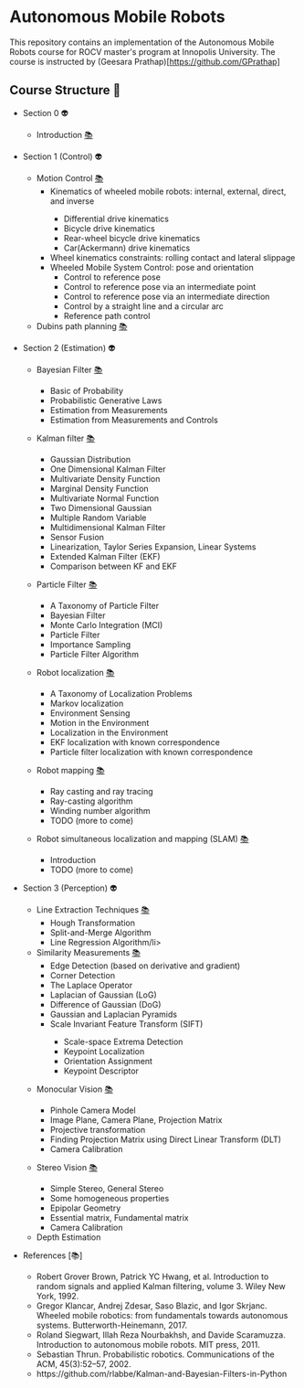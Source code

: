 # Autonomous Mobile Robots

This repository contains an implementation of the Autonomous Mobile Robots course for ROCV master's program at Innopolis University. The course is instructed by (Geesara Prathap)[https://github.com/GPrathap] 
## Course Structure :space_invader:
    
- Section 0 :alien:	
    - Introduction [:books:](lectures/amr_introduction.pdf) 
- Section 1 (Control) :alien:
	- Motion Control  [:books:](lectures/amr_motion.pdf) 
		<ul>
			<li>Kinematics of wheeled mobile robots: internal, external, direct, and inverse </li>
				<ul>
				<li>Differential drive kinematics</li>
				<li>Bicycle drive kinematics</li>
				<li>Rear-wheel bicycle drive kinematics</li>
				<li>Car(Ackermann) drive kinematics</li>
				</ul>
			<li>Wheel kinematics constraints: rolling contact  and lateral slippage </li>
			<li>Wheeled Mobile System Control: pose and orientation
				<ul>
				<li>Control to reference pose</li>
				<li>Control to reference pose via an intermediate point</li>
				<li>Control to reference pose via an intermediate direction</li>
				<li>Control by a straight line and a circular arc</li>
				<li>Reference path control</li>
				</ul>
			</li>
		</ul>
	- Dubins path planning [:books:](lectures/amr_dubins_path_planning.pdf) 
- Section 2 (Estimation) :alien:	
    - Bayesian Filter [:books: ](lectures/amr_bayesian_filter.pdf)  
	 	<ul>
	      <li>Basic of Probability</li>
	      <li>Probabilistic Generative Laws</li>
	      <li>Estimation from Measurements</li>
	      <li>Estimation from Measurements and Controls</li>
	    </ul>

	- Kalman filter [:books:](lectures/amr_kalman_filter.pdf)
		<ul>
			<li> Gaussian Distribution</li>
			<li> One Dimensional Kalman Filter</li>
			<li> Multivariate Density Function</li>
			<li> Marginal Density Function</li>
			<li> Multivariate Normal Function</li>
			<li> Two Dimensional Gaussian</li>
			<li> Multiple Random Variable</li>
			<li> Multidimensional Kalman Filter</li>
			<li> Sensor Fusion</li>
			<li> Linearization, Taylor Series Expansion, Linear Systems</li>
			<li> Extended Kalman Filter (EKF)</li>
			<li> Comparison between KF and EKF</li>
		</ul>

	- Particle Filter [:books: ](lectures/amr_particle_filter.pdf) 
		<ul>
			<li> A Taxonomy of Particle Filter </li>
			<li> Bayesian Filter </li>
			<li> Monte Carlo Integration (MCI) </li>
			<li> Particle Filter </li>
			<li> Importance Sampling </li>
			<li> Particle Filter Algorithm </li>
		</ul>

	- Robot localization   [:books: ](lectures/amr_robot_localization.pdf) 
		<ul>
			<li> A Taxonomy of Localization Problems </li>
			<li> Markov localization  </li>
			<li> Environment Sensing </li>
			<li> Motion in the Environment </li>
			<li> Localization in the Environment </li>
			<li> EKF localization with known correspondence </li>
			<li> Particle filter localization with known correspondence </li>
		</ul>
	
	- Robot mapping   [:books: ](lectures/amr_mapping.pdf) 
		<ul>
			<li> Ray casting and ray tracing </li>
			<li> Ray-casting algorithm  </li>
			<li> Winding number algorithm </li>
			<li> TODO (more to come) </li>
		</ul>

	- Robot simultaneous localization and
mapping (SLAM)   [:books: ](lectures/amr_mapping_and_localization.pdf) 
		<ul>
			<li> Introduction </li>
			<li> TODO (more to come)  </li>
		</ul>

- Section 3 (Perception) :alien:
	- Line Extraction Techniques [:books:](lectures/amr_feature_extraction.pdf)
				<ul>
					<li>Hough Transformation</li>
					<li>Split-and-Merge Algorithm</li>
					<li>Line Regression Algorithm/li>
				</ul>
	- Similarity Measurements [:books:](lectures/amr_feature_extraction.pdf)
		<ul>
			<li>Edge Detection (based on derivative and gradient)</li>
			<li> Corner Detection</li>
			<li> The Laplace Operator </li>
			<li>  Laplacian of Gaussian (LoG) </li>
			<li>  Difference of Gaussian (DoG) </li>
			<li>  Gaussian and Laplacian Pyramids </li>
			<li>  Scale Invariant Feature Transform (SIFT) </li> 
				<ul>
					<li>Scale-space Extrema Detection</li>
					<li>Keypoint Localization</li>
					<li>Orientation Assignment</li>
					<li>Keypoint Descriptor</li>
				</ul>
- Monocular Vision [:books:](lectures/amr_vision.pdf)
	<ul>
		<li>Pinhole Camera Model</li>
		<li>Image Plane, Camera Plane, Projection Matrix</li>
		<li>Projective transformation</li>
		<li>Finding Projection Matrix using Direct Linear Transform (DLT)</li>
		<li>Camera Calibration</li>
	</ul>
- Stereo Vision [:books:](lectures/amr_vision.pdf)
	<ul>
		<li>Simple Stereo, General Stereo</li>
		<li>Some homogeneous properties</li>
		<li>Epipolar Geometry</li>
		<li>Essential matrix, Fundamental matrix</li>
		<li>Camera Calibration</li>
	</ul>
		<li> Depth Estimation </li>
	</ul>
- References [:books:]	
	<ul>
			<li> Robert Grover Brown, Patrick YC Hwang, et al.
		Introduction to random signals and applied Kalman filtering,
		volume 3.
		Wiley New York, 1992.</li>
			<li> Gregor Klancar, Andrej Zdesar, Saso Blazic, and Igor Skrjanc.
		Wheeled mobile robotics: from fundamentals towards
		autonomous systems.
		Butterworth-Heinemann, 2017. </li>
			<li> Roland Siegwart, Illah Reza Nourbakhsh, and Davide Scaramuzza.
		Introduction to autonomous mobile robots.
		MIT press, 2011. </li>
			<li> Sebastian Thrun.
		Probabilistic robotics.
		Communications of the ACM, 45(3):52–57, 2002. </li>
			<li> https://github.com/rlabbe/Kalman-and-Bayesian-Filters-in-Python </li>
	</ul> 





